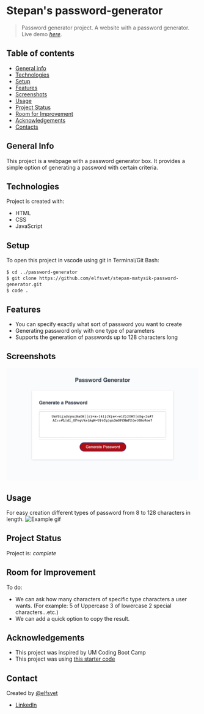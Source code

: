 # Stepan's password-generator

> Password generator project. A website with a password generator.
> Live demo [_here_](https://elfsvet.github.io/stepan-matysik-password-generator/). 

## Table of contents
* [General info](#general-info)
* [Technologies](#technologies)
* [Setup](#setup)
* [Features](#features)
* [Screenshots](#screenshots)
* [Usage](#usage)
* [Project Status](#project-status)
* [Room for Improvement](#room-for-improvement)
* [Acknowledgements](#acknowledgements)
* [Contacts](#contact)



## General Info
This project is a webpage with a password generator box.
It provides a simple option of generating a password with certain criteria.

## Technologies
Project is created with:
- HTML
- CSS
- JavaScript

## Setup
To open this project in vscode using git in Terminal/Git Bash:

```
$ cd ../password-generator
$ git clone https://github.com/elfsvet/stepan-matysik-password-generator.git
$ code .
```

## Features
- You can specify exactly what sort of password you want to create
- Generating password only with one type of parameters
- Supports the generation of passwords up to 128 characters long
## Screenshots
![Example screenshot](./assets/images/screenshot.jpg)


## Usage
For easy creation different types of password from 8 to 128 characters in length.
![Example gif](./assets/images/action.gif)
## Project Status
Project is: _complete_

## Room for Improvement
To do:
- We can ask how many characters of specific type characters a user wants. (For example: 5 of Uppercase 3 of lowercase 2 special characters...etc.)
- We can add a quick option to copy the result.

## Acknowledgements
- This project was inspired by UM Coding Boot Camp
- This project was using [this starter code](https://github.com/coding-boot-camp/friendly-parakeet)

## Contact
Created by [@elfsvet](https://github.com/elfsvet)
- [LinkedIn](https://www.linkedin.com/in/stepanmatysik/)
